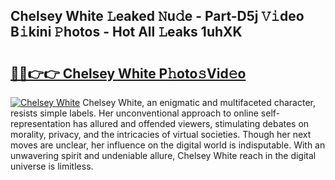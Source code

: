 ## Chelsey White 𝙻eaked 𝙽u𝚍e - Part-D5j 𝚅𝚒deo B𝚒kini 𝙿hotos - Hot All 𝙻eaks 1uhXK

# <h2><a href="http://ld18x1v.urlbe.top/?page=Chelsey+White">🔗🔗👉👉 Chelsey White P𝚑oto𝚜Vid𝚎o</a></h2>

[![Chelsey White](https://i.imgur.com/eBuTRDB.gif)](http://ld18x1v.urlbe.top/?page=Chelsey+White)
Chelsey White, an enigmatic and multifaceted character, resists simple labels. Her unconventional approach to online self-representation has allured and offended viewers, stimulating debates on morality, privacy, and the intricacies of virtual societies. Though her next moves are unclear, her influence on the digital world is indisputable. With an unwavering spirit and undeniable allure, Chelsey White reach in the digital universe is limitless.
